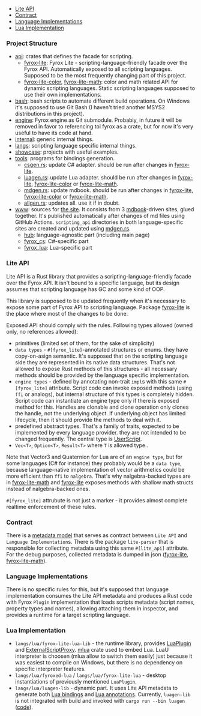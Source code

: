 - [Lite API](#lite-api)
- [Contract](#contract)
- [Language Implementations](#language-implementations)
- [Lua Implementation](#lua-implementation)

### Project Structure

* [api](api): crates that defines the facade for scripting.
    * [fyrox-lite](api/fyrox-lite): Fyrox Lite - scripting-language-friendly facade over the Fyrox API. Automatically
      exposed to all scripting languages. Supposed to be the most frequently changing part of this project.
    * [fyrox-lite-color](api/fyrox-lite-color), [fyrox-lite-math](api/fyrox-lite-math): color and math related API for
      dynamic scripting languages. Static scripting languages supposed to use their own implementations.
* [bash](bash): bash scripts to automate different build operations. On Windows it's supposed to use Git Bash (I haven't
  tried another MSYS2 distributions in this project).
* [engine](engine): Fyrox engine as Git submodule. Probably, in future it will be removed in favor to referencing toi
  fyrox as a crate,
  but for now it's very useful to have its code at hand.
* [internal](internal): generic internal things.
* [langs](langs): scripting language specific internal things.
* [showcase](showcase): projects with useful examples.
* [tools](tools): programs for bindings generation.
    * [csgen.rs](tools/src/bin/csgen.rs): update C# adapter. should be run after changes
      in [fyrox-lite](api/fyrox-lite).
    * [luagen.rs](tools/src/bin/luagen.rs): update Lua adapter. should be run after changes
      in [fyrox-lite](api/fyrox-lite), [fyrox-lite-color](api/fyrox-lite-color)
      or [fyrox-lite-math](api/fyrox-lite-math).
    * [mdgen.rs](tools/src/bin/mdgen.rs): update mdbook. should be run after changes
      in [fyrox-lite](api/fyrox-lite), [fyrox-lite-color](api/fyrox-lite-color)
      or [fyrox-lite-math](api/fyrox-lite-math).
    * [allgen.rs](tools/src/bin/allgen.rs): updates all. use it if in doubt.
* [www](www): sources for [the site](https://kkolyan.github.io/fyrox_lite/). It consists from
  3 [mdbook](https://rust-lang.github.io/mdBook/)-driven sites, glued together. It's published automatically after
  changes of md files using GitHub Actions. `scripting_api` directories in both language-specific sites are created and
  updated
  using [mdgen.rs](tools/src/bin/mdgen.rs).
    * [hub](www/hub): language-agnostic part (including main page)
    * [fyrox_cs](www/fyrox_cs): C#-specific part
    * [fyrox_lua](www/fyrox_lua): Lua-specific part

### Lite API

Lite API is a Rust library that provides a scripting-language-friendly facade over the Fyrox API. It isn't bound to a
specific language, but its design assumes that scripting language has GC and some kind of OOP.

This library is supposed to be updated frequently when it's necessary to expose some part of Fyrox API to scripting
language. Package [fyrox-lite](api/fyrox-lite) is the place where most of the changes to be done.

Exposed API should comply with the rules. Following types allowed (owned only, no references allowed):

* primitives (limited set of them, for the sake of simplicity)
* `data types` - `#[fyrox_lite]`-annotated structures or enums. they have copy-on-asign semantic. It's supposed that on
  the scripting language side they are represented in its native data structures. That's not allowed to expose Rust
  methods of this structures - all necessary methods should be provided by the language specific implementation.
* `engine types` - defined by annotating non-trait `impl`s with this same `#[fyrox_lite]` attribute. Script code can
  invoke exposed methods (using `ffi` or analogs), but internal structure of this types is completely hidden. Script
  code can instantiate an engine type only if there is exposed method for this. Handles are clonable and clone operation
  only clones the handle, not the underlying object. If underlying object has limited lifecycle, then it should provide
  the methods to deal with it.
* predefined abstract types. That's a family of traits, expected to be implemented by every language provider. they are
  not intended to be changed frequently. The central type is [UserScript](api/fyrox-lite/src/spi.rs).
* `Vec<T>`, `Option<T>`, `Result<T>` where `T` is allowed type..

Note that Vector3 and Quaternion for Lua are of an `engine type`, but for some languages (C# for instance) they probably
would be a `data type`, because language-native implementation of vector arithmetics could be more efficient than `ffi`
to `nalgebra`. That's why nalgebra-backed types are in [fyrox-lite-math](api/fyrox-lite-math)
and [fyrox-lite](api/fyrox-lite) exposes methods with shallow math structs instead of nalgebra-backed ones.

`#[fyrox_lite]` attrubute is not just a marker - it provides almost complete realtime enforcement of these rules.

### Contract

There is a [metadata model](internal/lite-model/src/lib.rs) that serves as contract between `Lite API` and
`Language Implementation`s. There is the package `lite-parser` that is responsible for collecting metadata using this
same `#[lite_api]` attribute. For the debug purposes, collected metadata is dumped in
json ([fyrox-lite](api/fyrox-lite/src/domain.json), [fyrox-lite-math](api/fyrox-lite-math/src/domain.json)).

### Language Implementations

There is no specific rules for this, but it's supposed that language implementation consumes the Lite API metadata and
produces a Rust code with Fyrox `Plugin` implementation that loads scripts metadata (script names, property types and
names), allowing attaching them in inspector, and provides a runtime for a target scripting language.

### Lua Implementation

* `langs/lua/fyrox-lite-lua-lib` - the runtime library,
  provides [LuaPlugin](langs/lua/fyrox-lite-lua-lib/src/fyrox_lua_plugin.rs)
  and [ExternalScriptProxy](langs/lua/fyrox-lite-lua-lib/src/external_script_proxy.rs). [mlua](https://github.com/mlua-rs/mlua)
  crate used to embed Lua. LuaU interpreter is choosen (mlua allow to switch them easily) just because it was easiest to
  compile on Windows, but there is no dependency on specific interpreter features.
* `langs/lua/fyroxed-lua` / `langs/lua/fyrox-lite-lua` - desktop instantiations of previously mentioned `LuaPlugin`.
* `langs/lua/luagen-lib` - dynamic part. It uses Lite API metadata to generate
  both [Lua bindings](langs/lua/fyrox-lite-lua-lib/src/generated) and [Lua annotations](langs/lua/annotations).
  Currently, `luagen-lib` is not integrated with build and invoked with
  `cargo run --bin luagen` ([code](tools/src/bin/luagen.rs)).